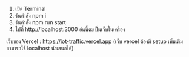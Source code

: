 1. เปิด Terminal
2. รันคำสัง npm i
3. รันคำสั่ง npm run start
4. ไปที่ http://localhost:3000 อันนี้ตะเป็นเว็บในเครื่อง

เว็บของ Vercel : https://iot-traffic.vercel.app
(เว็บ vercel ต้องมี setup เพิ่มเติม สามารถใช้ localhost นำเสนอได้)
